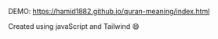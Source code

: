 DEMO: https://hamid1882.github.io/quran-meaning/index.html

Created using javaScript and Tailwind 😄
